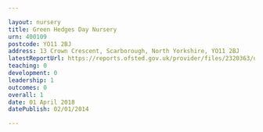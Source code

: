 ```yaml
---

layout: nursery
title: Green Hedges Day Nursery
urn: 400109
postcode: YO11 2BJ
address: 13 Crown Crescent, Scarborough, North Yorkshire, YO11 2BJ
latestReportUrl: https://reports.ofsted.gov.uk/provider/files/2320363/urn/400109.pdf
teaching: 0
development: 0
leadership: 1
outcomes: 0
overall: 1
date: 01 April 2018 
datePublish: 02/01/2014

---
```

